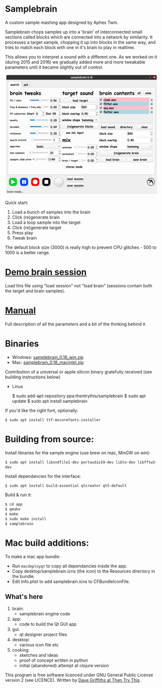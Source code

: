 # Samplebrain

A custom sample mashing app designed by Aphex Twin.

Samplebrain chops samples up into a 'brain' of interconnected small
sections called blocks which are connected into a network by
similarity. It processes a target sample, chopping it up into blocks
in the same way, and tries to match each block with one in it's brain
to play in realtime.

This allows you to interpret a sound with a different one. As we
worked on it (during 2015 and 2016) we gradually added more and more
tweakable parameters until it became slightly out of control.
    
![](docs/pics/screenshot.png)
    
Quick start:

1. Load a bunch of samples into the brain
2. Click (re)generate brain
3. Load a loop sample into the target
4. Click (re)generate target
5. Press play
6. Tweak brain

The default block size (3000) is really high to prevent CPU glitches -
500 to 1000 is a better range.
    
# [Demo brain session](https://static.thentrythis.org/samplebrain/demo.samplebrain)    

Load this file using "load session" not "load brain" (sessions contain
both the target and brain samples).
    
# [Manual](docs/manual.md)

Full description of all the parameters and a bit of the thinking
behind it.
        
# Binaries

* Windows: [samplebrain_0.18_win.zip](http://static.thentrythis.org/samplebrain/https://static.thentrythis.org/samplebrain/samplebrain_0.18_win.zip)
* Mac: [samplebrain_0.18_macintel.zip](https://static.thentrythis.org/samplebrain/samplebrain_0.18_macintel.zip)

Contribution of a universal or apple silicon binary gratefully received (see building instructions below)

* Linux
    
    $ sudo add-apt-repository ppa:thentrythis/samplebrain
    $ sudo apt update
    $ sudo apt install samplebrain

If you'd like the right font, optionally:

    $ sudo apt install ttf-mscorefonts-installer
    
# Building from source:

Install libraries for the sample engine (use brew on mac, MinGW on win):
    
    $ sudo apt install libsndfile1-dev portaudio19-dev liblo-dev libfftw3-dev

Install dependancies for the interface:
        
    $ sudo apt install build-essential qtcreator qt5-default

Build & run it:

    $ cd app
    $ qmake
    $ make
    $ sudo make install
    $ samplebrain

# Mac build additions:

To make a mac app bundle:
    
* Run `macdeployqt` to copy all dependancies inside the app.
* Copy desktop/samplebrain.icns (the icon) to the Resources directory in the bundle.
* Edit Info.plist to add samplebrain.icns to CFBundleIconFile.
    
## What's here

1. brain:
    * samplebrain engine code
2. app:
    * code to build the Qt GUI app
3. gui:
    * qt designer project files
4. desktop:
    * various icon file etc
4. cooking:
    * sketches and ideas
    * proof of concept written in python
    * initial (abandoned) attempt at clojure version 
    
This program is free software licenced under GNU General Public
License version 2 (see LICENCE). Written by [Dave
Griffiths at Then Try This](http://thentrythis.org).
